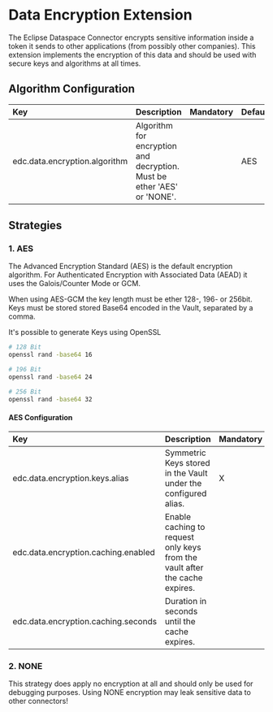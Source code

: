 # Data Encryption Extension

The Eclipse Dataspace Connector encrypts sensitive information inside a token it sends to other applications (from possibly other companies). This extension implements the encryption of this data and should be used with secure keys and algorithms at all times.

## Algorithm Configuration

| Key                                         | Description                                                                                                      | Mandatory | Default          |
|:--------------------------------------------|:-----------------------------------------------------------------------------------------------------------------|-----------|------------------|
| edc.data.encryption.algorithm               | Algorithm for encryption and decryption. Must be ether 'AES' or 'NONE'.                                          |           | AES              |

## Strategies

### 1. AES

The Advanced Encryption Standard (AES) is the default encryption algorithm. For Authenticated Encryption with Associated Data (AEAD) it uses the Galois/Counter Mode or GCM.

When using AES-GCM the key length must be ether 128-, 196- or 256bit. Keys must be stored stored Base64 encoded in the Vault, separated by a comma.

It's possible to generate Keys using OpenSSL

```bash
# 128 Bit
openssl rand -base64 16

# 196 Bit
openssl rand -base64 24

# 256 Bit
openssl rand -base64 32
```

#### AES Configuration

| Key                                 | Description                                                                 | Mandatory | Default |
|:------------------------------------|:----------------------------------------------------------------------------|-----------|---------|
| edc.data.encryption.keys.alias      | Symmetric Keys stored in the Vault under the configured alias.              | X         |         |
| edc.data.encryption.caching.enabled | Enable caching to request only keys from the vault after the cache expires. |           | false   |
| edc.data.encryption.caching.seconds | Duration in seconds until the cache expires.                                |           | 3600    |

### 2. NONE

This strategy does apply no encryption at all and should only be used for debugging purposes. Using NONE encryption may leak sensitive data to other connectors!
